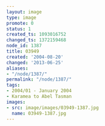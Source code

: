 ```yaml
---
layout: image
type: image
promote: 0
status: 1
created_ts: 1093016752
changed_ts: 1372159468
node_id: 1387
title: 03949
created: '2004-08-20'
changed: '2013-06-25'
aliases:
- "/node/1387/"
permalink: "/node/1387/"
tags:
- 2004/01 - January 2004
- Karamea to Abel Tasman
images:
- src: image/images/03949-1387.jpg
  name: 03949-1387.jpg
---
```


